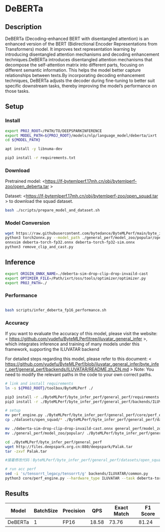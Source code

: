 # DeBERTa

## Description

DeBERTa (Decoding-enhanced BERT with disentangled attention) is an enhanced version of the BERT (Bidirectional Encoder Representations from Transformers) model. It improves text representation learning by introducing disentangled attention mechanisms and decoding enhancement techniques.DeBERTa introduces disentangled attention mechanisms that decompose the self-attention matrix into different parts, focusing on different semantic information. This helps the model better capture relationships between texts.By incorporating decoding enhancement techniques, DeBERTa adjusts the decoder during fine-tuning to better suit specific downstream tasks, thereby improving the model’s performance on those tasks.

## Setup

### Install

```bash
export PROJ_ROOT=/PATH/TO/DEEPSPARKINFERENCE
export MODEL_PATH=${PROJ_ROOT}/models/nlp/language_model/deberta/ixrt
cd ${MODEL_PATH}

apt install -y libnuma-dev

pip3 install -r requirements.txt
```

### Download

Pretrained model: <<https://lf-bytemlperf.17mh.cn/obj/bytemlperf-zoo/open_deberta.tar> >

Dataset: <<https://lf-bytemlperf.17mh.cn/obj/bytemlperf-zoo/open_squad.tar> > to download the squad dataset.

```bash
bash ./scripts/prepare_model_and_dataset.sh
```

### Model Conversion

```bash
wget https://raw.githubusercontent.com/bytedance/ByteMLPerf/main/byte_infer_perf/general_perf/model_zoo/deberta-torch-fp32.json
python3 torch2onnx.py --model_path ./general_perf/model_zoo/popular/open_deberta/deberta-base-squad.pt --output_path deberta-torch-fp32.onnx
onnxsim deberta-torch-fp32.onnx deberta-torch-fp32-sim.onnx
python3 remove_clip_and_cast.py

```

## Inference

```bash
export ORIGIN_ONNX_NAME=./deberta-sim-drop-clip-drop-invaild-cast
export OPTIMIER_FILE=/Path/ixrt/oss/tools/optimizer/optimizer.py
export PROJ_PATH=./
```

### Performance

```bash

bash scripts/infer_deberta_fp16_performance.sh
```

### Accuracy

If you want to evaluate the accuracy of this model, please visit the website: < <https://github.com/yudefu/ByteMLPerf/tree/iluvatar_general_infer> >, which integrates inference and training of many models under this framework, supporting the ILUVATAR backend

For detailed steps regarding this model, please refer to this document: < <https://github.com/yudefu/ByteMLPerf/blob/iluvatar_general_infer/byte_infer_perf/general_perf/backends/ILUVATAR/README.zh_CN.md> > Note: You need to modify the relevant paths in the code to your own correct paths.

```bash
# link and install requirements
ln -s ${PROJ_ROOT}/toolbox/ByteMLPerf ./

pip3 install -r ./ByteMLPerf/byte_infer_perf/general_perf/requirements.txt
pip3 install -r ./ByteMLPerf/byte_infer_perf/general_perf/backends/ILUVATAR/requirements.txt

# setup
mv perf_engine.py ./ByteMLPerf/byte_infer_perf/general_perf/core/perf_engine.py
cp ./datasets/open_squad/* ./ByteMLPerf/byte_infer_perf/general_perf/datasets/open_squad/

mv ./deberta-sim-drop-clip-drop-invaild-cast.onnx general_perf/model_zoo/popular/open_deberta/
mv ./general_perf/model_zoo/popular/ ./ByteMLPerf/byte_infer_perf/general_perf/model_zoo/

cd ./ByteMLPerf/byte_infer_perf/general_perf
wget http://files.deepspark.org.cn:880/deepspark/Palak.tar
tar -zxvf Palak.tar

#接着修改代码：ByteMLPerf/byte_infer_perf/general_perf/datasets/open_squad/data_loader.py -AutoTokenizer.from_pretrained("Palak/microsoft_deberta-base_squad") => AutoTokenizer.from_pretrained("/Your/Path/Palak/microsoft_deberta-base_squad")

# run acc perf
sed -i 's/tensorrt_legacy/tensorrt/g' backends/ILUVATAR/common.py
python3 core/perf_engine.py --hardware_type ILUVATAR --task deberta-torch-fp32
```

## Results

| Model   | BatchSize | Precision | QPS   | Exact Match | F1 Score |
| ------- | --------- | --------- | ----- | ----------- | -------- |
| DeBERTa | 1         | FP16      | 18.58 | 73.76       | 81.24    |
